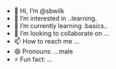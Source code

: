 - 👋 Hi, I’m @sbwilk
- 👀 I’m interested in ..learning.
- 🌱 I’m currently learning .basics..
- 💞️ I’m looking to collaborate on ...
- 📫 How to reach me ...
- 😄 Pronouns: ...male
- ⚡ Fun fact: ...

<!---
sbwilk/sbwilk is a ✨ special ✨ repository because its `README.md` (this file) appears on your GitHub profile.
You can click the Preview link to take a look at your changes.
--->
